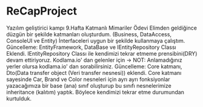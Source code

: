 # ReCapProject
Yazılım geliştirici kampı 9.Hafta Katmanlı Mimariler Ödevi
Elimden geldiğince düzgün bir şekilde katmanları oluşturdum. (Business, DataAccess, ConsoleUI ve Entity)
İnterfaceleri uygun bir şekilde kullanmaya çalıştım.
Güncelleme: EntityFramework, DataBase ve IEntityRepository Classı Eklendi. IEntityRepository Classı ile kendimizi tekrar etmeme prensibini(DRY) devam ettiriyoruz.
Kodlama.io' dan gelenler için -> NOT: Anlamadığınız yerler olursa kodlama.io' dan sorabilirsiniz.
Güncelleme: Core katmanı, Dto(Data transfer object (Veri transfer nesnesi)) eklendi. Core katmanı sayesinde Car, Brand ve Color nesneleri için ayrı ayrı fonksiyonlar yazacağımıza bir base (ana) sınıf oluşturup bu sınıfı nesnelerimize inheritance (kalıtım) yaptık. Böylece kendimizi tekrar etme durumundan kurtulduk.
